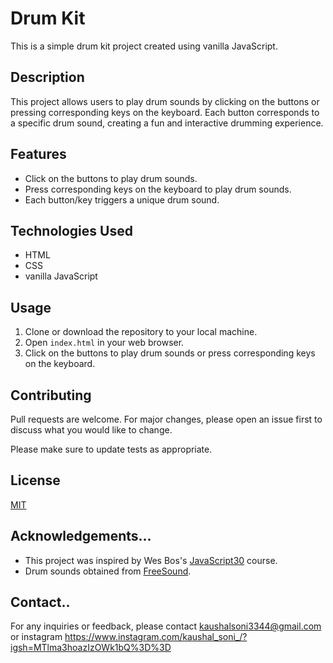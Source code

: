 

# Drum Kit

This is a simple drum kit project created using vanilla JavaScript.

## Description

This project allows users to play drum sounds by clicking on the buttons or pressing corresponding keys on the keyboard. Each button corresponds to a specific drum sound, creating a fun and interactive drumming experience.

## Features

- Click on the buttons to play drum sounds.
- Press corresponding keys on the keyboard to play drum sounds.
- Each button/key triggers a unique drum sound.

## Technologies Used

- HTML
- CSS
- vanilla JavaScript

## Usage

1. Clone or download the repository to your local machine.
2. Open `index.html` in your web browser.
3. Click on the buttons to play drum sounds or press corresponding keys on the keyboard.

## Contributing

Pull requests are welcome. For major changes, please open an issue first to discuss what you would like to change.

Please make sure to update tests as appropriate.

## License

[MIT](https://choosealicense.com/licenses/mit/)

## Acknowledgements...

- This project was inspired by Wes Bos's [JavaScript30](https://javascript30.com/) course.
- Drum sounds obtained from [FreeSound](https://freesound.org/).

## Contact..

For any inquiries or feedback, please contact kaushalsoni3344@gmail.com  or 
instagram https://www.instagram.com/kaushal_soni_/?igsh=MTlma3hoazIzOWk1bQ%3D%3D
